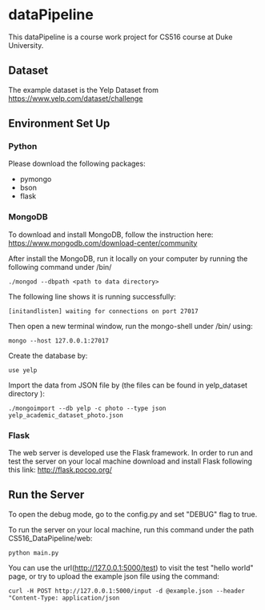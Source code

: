 # dataPipeline



This dataPipeline is a course work project for CS516 course at Duke University.

## Dataset
The example dataset is the Yelp Dataset from https://www.yelp.com/dataset/challenge

## Environment Set Up

### Python

Please download the following packages:
* pymongo
* bson
* flask

### MongoDB

To download and install MongoDB, follow the instruction here:
https://www.mongodb.com/download-center/community

After install the MongoDB, run it locally on your computer by running the following
command under <path to MongoDB>/bin/

`./mongod --dbpath <path to data directory>`

The following line shows it is running successfully:

`[initandlisten] waiting for connections on port 27017`

Then open a new terminal window, run the mongo-shell under <path to MongoDB>/bin/ using:

`mongo --host 127.0.0.1:27017`

Create the database by:

`use yelp`

Import the data from JSON file by (the files can be found in yelp_dataset directory ):

`./mongoimport --db yelp -c photo --type json yelp_academic_dataset_photo.json`

### Flask

The web server is developed use the Flask framework. In order to run and test the server on your local machine 
download and install Flask following this link: http://flask.pocoo.org/

## Run the Server

To open the debug mode, go to the config.py and set "DEBUG" flag to true.

To run the server on your local machine, run this command under the path CS516_DataPipeline/web:

`python main.py`

You can use the url(http://127.0.0.1:5000/test) to visit the test "hello world" page, or try to upload the example 
json file using the command:

`curl -H POST http://127.0.0.1:5000/input -d @example.json --header "Content-Type: application/json`